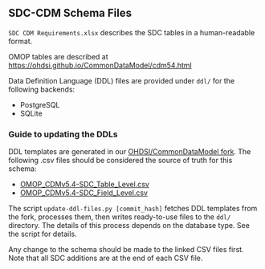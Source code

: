 ## SDC-CDM Schema Files

`SDC CDM Requirements.xlsx` describes the SDC tables in a human-readable format.

OMOP tables are described at https://ohdsi.github.io/CommonDataModel/cdm54.html

Data Definition Language (DDL) files are provided under `ddl/` for the following backends:

- PostgreSQL
- SQLite

### Guide to updating the DDLs

DDL templates are generated in our [OHDSI/CommonDataModel fork](https://github.com/IHE-SDC-WG/OHDSI-CommonDataModel-SDC). The following .csv files should be considered the source of truth for this schema:
- [OMOP_CDMv5.4-SDC_Table_Level.csv](https://github.com/IHE-SDC-WG/OHDSI-CommonDataModel-SDC/blob/add-SDC-schema/inst/csv/OMOP_CDMv5.4-SDC_Table_Level.csv)
- [OMOP_CDMv5.4-SDC_Field_Level.csv](https://github.com/IHE-SDC-WG/OHDSI-CommonDataModel-SDC/blob/add-SDC-schema/inst/csv/OMOP_CDMv5.4-SDC_Field_Level.csv)

The script `update-ddl-files.py [commit_hash]` fetches DDL templates from the fork, processes them, then writes ready-to-use files to the `ddl/` directory. The details of this process depends on the database type. See the script for details.

Any change to the schema should be made to the linked CSV files first. Note that all SDC additions are at the end of each CSV file.
